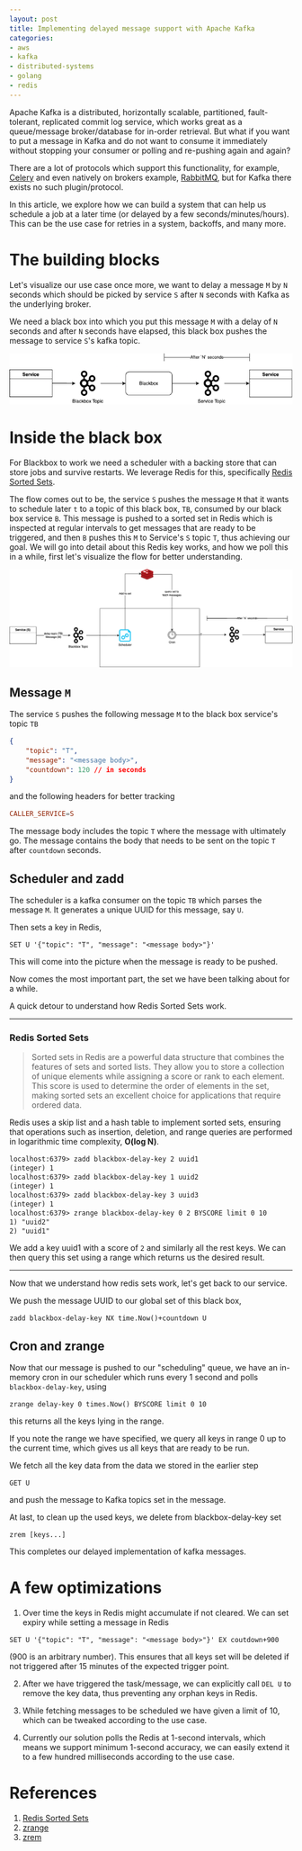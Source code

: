 ```yaml
---
layout: post
title: Implementing delayed message support with Apache Kafka
categories:
- aws
- kafka
- distributed-systems
- golang
- redis
---
```


Apache Kafka is a distributed, horizontally scalable, partitioned, fault-tolerant, replicated commit log service, which works great as a queue/message broker/database for in-order retrieval. But what if you want to put a message in Kafka and do not want to consume it immediately without stopping your consumer or polling and re-pushing again and again?

There are a lot of protocols which support this functionality, for example, [Celery](https://docs.celeryq.dev/en/stable/getting-started/introduction.html) and even natively on brokers example, [RabbitMQ](https://www.rabbitmq.com/blog/2015/04/16/scheduling-messages-with-rabbitmq), but for Kafka there exists no such plugin/protocol.

In this article, we explore how we can build a system that can help us schedule a job at a later time (or delayed by a few seconds/minutes/hours). This can be the use case for retries in a system, backoffs, and many more.

# The building blocks

Let's visualize our use case once more, we want to delay a message `M` by `N` seconds which should be picked by service `S` after `N` seconds with Kafka as the underlying broker.

We need a black box into which you put this message `M` with a delay of `N` seconds and after `N` seconds have elapsed, this black box pushes the message to service `S`'s kafka topic.

![blackbox-image](/images/delayed-blackbox.png)

# Inside the black box

For Blackbox to work we need a scheduler with a backing store that can store jobs and survive restarts. We leverage Redis for this, specifically [Redis Sorted Sets](https://redis.io/glossary/redis-sorted-sets/).

The flow comes out to be, the service `S` pushes the message `M` that it wants to schedule later `t` to a topic of this black box, `TB`, consumed by our black box service `B`. This message is pushed to a sorted set in Redis which is inspected at regular intervals to get messages that are ready to be triggered, and then `B` pushes this `M` to Service's `S` topic `T`, thus achieving our goal. We will go into detail about this Redis key works, and how we poll this in a while, first let's visualize the flow for better understanding.

![blackbox-redis](/images/blackbox-redis.png)

## Message `M`

The service `S` pushes the following message `M` to the black box service's topic `TB`
```json
{
    "topic": "T",
    "message": "<message body>",
    "countdown": 120 // in seconds
}
```

and the following headers for better tracking
```conf
CALLER_SERVICE=S
```

The message body includes the topic `T` where the message with ultimately go. The message contains the body that needs to be sent on the topic `T` after `countdown` seconds.

## Scheduler and zadd

The scheduler is a kafka consumer on the topic `TB` which parses the message `M`. It generates a unique UUID for this message, say `U`.

Then sets a key in Redis,
```redis
SET U '{"topic": "T", "message": "<message body>"}'
```
This will come into the picture when the message is ready to be pushed.

Now comes the most important part, the set we have been talking about for a while.

A quick detour to understand how Redis Sorted Sets work.

<hr/>

### Redis Sorted Sets

> Sorted sets in Redis are a powerful data structure that combines the features of sets and sorted lists. They allow you to store a collection of unique elements while assigning a score or rank to each element. This score is used to determine the order of elements in the set, making sorted sets an excellent choice for applications that require ordered data.

<aside><p>Redis uses a skip list and a hash table to implement sorted sets, ensuring that operations such as insertion, deletion, and range queries are performed in logarithmic time complexity, <b>O(log N)</b>.</p></aside>

```redis
localhost:6379> zadd blackbox-delay-key 2 uuid1
(integer) 1
localhost:6379> zadd blackbox-delay-key 1 uuid2
(integer) 1
localhost:6379> zadd blackbox-delay-key 3 uuid3
(integer) 1
localhost:6379> zrange blackbox-delay-key 0 2 BYSCORE limit 0 10
1) "uuid2"
2) "uuid1"
```

We add a key uuid1 with a score of `2` and similarly all the rest keys. We can then query this set using a range which returns us the desired result.

<hr/>

Now that we understand how redis sets work, let's get back to our service.

We push the message UUID to our global set of this black box, 
```redis
zadd blackbox-delay-key NX time.Now()+countdown U
```

## Cron and zrange

Now that our message is pushed to our "scheduling" queue, we have an in-memory cron in our scheduler which runs every 1 second and polls `blackbox-delay-key`, using 
```redis
zrange delay-key 0 times.Now() BYSCORE limit 0 10
```
this returns all the keys lying in the range.

If you note the range we have specified, we query all keys in range 0 up to the current time, which gives us all keys that are ready to be run.

We fetch all the key data from the data we stored in the earlier step 
```redis
GET U
```
and push the message to Kafka topics set in the message.

At last, to clean up the used keys, we delete from blackbox-delay-key set 
```redis
zrem [keys...]
```

This completes our delayed implementation of kafka messages.

# A few optimizations

1. Over time the keys in Redis might accumulate if not cleared. We can set expiry while setting a message in Redis 
```redis
SET U '{"topic": "T", "message": "<message body>"}' EX coutdown+900
```
(900 is an arbitrary number). This ensures that all keys set will be deleted if not triggered after 15 minutes of the expected trigger point.

2. After we have triggered the task/message, we can explicitly call `DEL U` to remove the key data, thus preventing any orphan keys in Redis.

3. While fetching messages to be scheduled we have given a limit of 10, which can be tweaked according to the use case.

4. Currently our solution polls the Redis at 1-second intervals, which means we support minimum 1-second accuracy, we can easily extend it to a few hundred milliseconds according to the use case.

# References

1. [Redis Sorted Sets](https://redis.io/glossary/redis-sorted-sets/)
2. [zrange](https://redis.io/docs/latest/commands/zrange/)
3. [zrem](https://redis.io/docs/latest/commands/zrem/)
